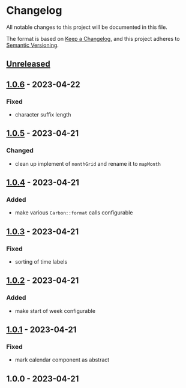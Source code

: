 # Changelog

All notable changes to this project will be documented in this file.

The format is based on [Keep a Changelog](https://keepachangelog.com/en/1.0.0/),
and this project adheres to [Semantic Versioning](https://semver.org/spec/v2.0.0.html).

## [Unreleased]


## [1.0.6] - 2023-04-22
### Fixed
- character suffix length


## [1.0.5] - 2023-04-21
### Changed
- clean up implement of `monthGrid` and rename it to `mapMonth`


## [1.0.4] - 2023-04-21
### Added
- make various `Carbon::format` calls configurable


## [1.0.3] - 2023-04-21
### Fixed
- sorting of time labels


## [1.0.2] - 2023-04-21
### Added
- make start of week configurable


## [1.0.1] - 2023-04-21
### Fixed
- mark calendar component as abstract


## 1.0.0 - 2023-04-21

[Unreleased]: https://github.com/PreemStudio/package_slug/compare/1.0.6...HEAD
[1.0.6]: https://github.com/PreemStudio/package_slug/compare/1.0.5...1.0.6
[1.0.5]: https://github.com/PreemStudio/package_slug/compare/1.0.4...1.0.5
[1.0.4]: https://github.com/PreemStudio/package_slug/compare/1.0.3...1.0.4
[1.0.3]: https://github.com/PreemStudio/package_slug/compare/1.0.2...1.0.3
[1.0.2]: https://github.com/PreemStudio/package_slug/compare/1.0.1...1.0.2
[1.0.1]: https://github.com/PreemStudio/package_slug/compare/1.0.0...1.0.1
